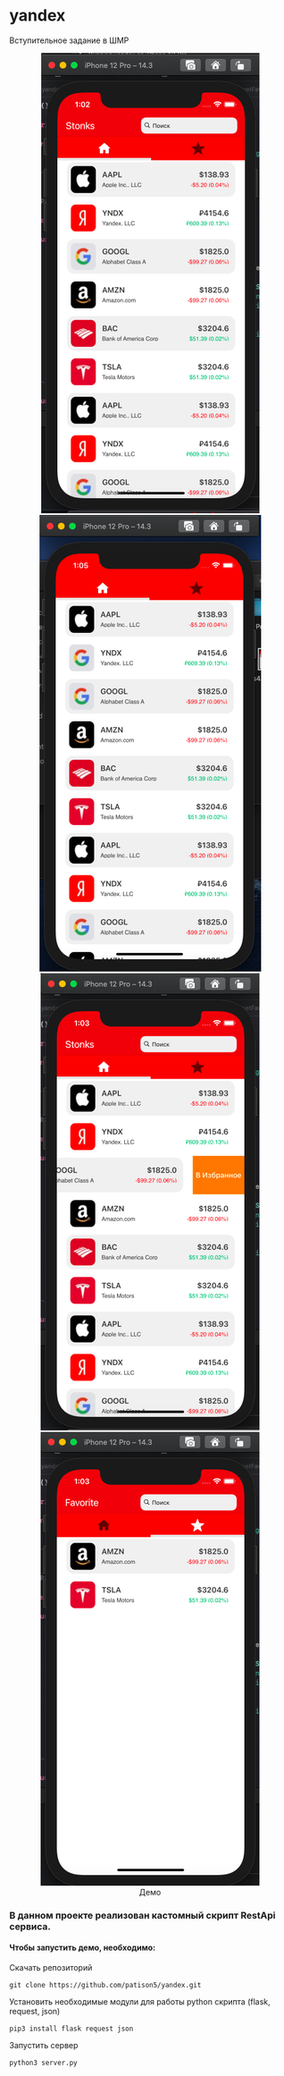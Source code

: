 # yandex
Вступительное задание в ШМР

<p align="center">
  <img src="https://github.com/patison5/yandex/blob/main/s1.png?raw=true" alt="Nodemon Logo">
  <img src="https://github.com/patison5/yandex/blob/main/s2.png?raw=true" alt="Nodemon Logo">
  <img src="https://github.com/patison5/yandex/blob/main/s3.png?raw=true" alt="Nodemon Logo">
  <img src="https://github.com/patison5/yandex/blob/main/s4.png?raw=true" alt="Nodemon Logo">
  <br />
  <span>Демо</span>
</p>


### В данном проекте реализован кастомный скрипт RestApi сервиса. 

#### Чтобы запустить демо, необходимо:

Скачать репозиторий
```
git clone https://github.com/patison5/yandex.git
```

Установить необходимые модули для работы python скрипта (flask, request, json)
```
pip3 install flask request json 
```

Запустить сервер
```
python3 server.py
```

